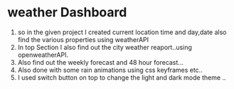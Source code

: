 # weather Dashboard 

1. so in the given project I created current location time and day,date
also find the various properties using weatherAPI 
2. In top Section I also find out the city weather reaport..using openweatherAPI.
3. Also find out the weekly forecast and 48 hour forecast...
4. Also done with some rain animations using css keyframes etc..
5. I used switch button on top to change the light and dark mode theme ..
